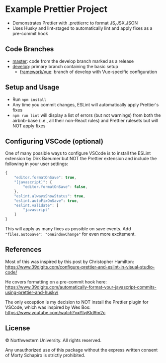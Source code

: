 # Example Prettier Project

* Demonstrates Prettier with .prettierrc to format JS,JSX,JSON
* Uses Husky and lint-staged to automatically lint and apply fixes as a pre-commit hook


## Code Branches

* [master](https://github.com/nullfame/hello-prettier/tree/master): code from the develop branch marked as a release
* [develop](https://github.com/nullfame/hello-prettier/tree/develop): primary branch containing the basic setup
  * [framework/vue](https://github.com/nullfame/hello-prettier/tree/framework/vue): branch of develop with Vue-specific configuration


## Setup and Usage

* Run `npm install`
* Any time you commit changes, ESLint will automatically apply Prettier's fixes
* `npm run lint` will display a list of errors (but not warnings) from both the airbnb-base (i.e., all their non-React rules) and Prettier rulesets but will NOT apply fixes


## Configuring VSCode (optional)

One of many possible ways to configure VSCode is to install the ESLint extension by Dirk Baeumer but NOT the Prettier extension and include the following in your user settings:

```javascript
{
    "editor.formatOnSave": true,
    "[javascript]": {
        "editor.formatOnSave": false,
    },
    "eslint.alwaysShowStatus": true,
    "eslint.autoFixOnSave": true,
    "eslint.validate": [
        "javascript"
    ]
}
```

This will apply as many fixes as possible on save events.  Add `"files.autoSave": "onWindowChange"` for even more excitement.


## References 

Most of this was inspired by this post by Christopher Hamilton:<br>
<https://www.39digits.com/configure-prettier-and-eslint-in-visual-studio-code/>

He covers formatting on a pre-commit hook here:<br>
<https://www.39digits.com/automatically-format-your-javascript-commits-using-prettier-and-husky/>

The only exception is my decision to NOT install the Prettier plugin for VSCode, which was inspired by Wes Bos:<br>
<https://www.youtube.com/watch?v=YIvjKId9m2c>


## License

&copy; Northwestern University.  All rights reserved.

Any unauthorized use of this package 
without the express written consent of Morty Schapiro 
is strictly prohibited.
